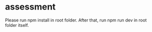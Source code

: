 # assessment

Please run npm install in root folder.
After that, run npm run dev in root folder itself.
